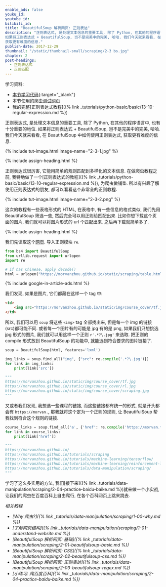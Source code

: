```yaml
---
enable_ads: false
youku_id:
youtube_id:
bilibili_id:
title: "BeautifulSoup 解析网页: 正则表达"
description: "正则表达式, 是处理文本信息的重要工具, 除了 Python, 在其他的程序语言中, 也有十分重要的地位.
如果将正则表达式 + BeautifulSoup, 岂不是完美中的完美, 哈哈. 我们今天就来看看, 在 BeautifulSoup 中如何使用正则表达式,
获取更有难度的信息."
publish-date: 2017-12-29
thumbnail: "/static/thumbnail-small/scraping/2-3 bs.jpg"
chapter: 2
post-headings:
  - 正则表达式
  - 正则匹配
---
```


学习资料:
  * [本节学习代码](https://github.com/MorvanZhou/easy-scraping-tutorial/blob/master/notebook/2-3-beautifulsoup-regex.ipynb){:target="_blank"}
  * 本节使用的爬虫[测试网页](/static/scraping/table.html)
  * 我的完整[正则表达式教程]({% link _tutorials/python-basic/basic/13-10-regular-expression.md %})


正则表达式, 是处理文本信息的重要工具, 除了 Python, 在其他的程序语言中, 也有十分重要的地位.
如果将正则表达式 + BeautifulSoup, 岂不是完美中的完美, 哈哈. 我们今天就来看看, 在 BeautifulSoup 中如何使用正则表达式,
获取更有难度的信息.


{% include tut-image.html image-name="2-3-1.jpg" %}



{% include assign-heading.html %}

正则表达式很厉害, 它能用简单的规则匹配到多样化的文本信息. 在做爬虫教程之前,
我特地做了一个[正则表达式的教程]({% link _tutorials/python-basic/basic/13-10-regular-expression.md %}), 为爬虫做铺垫.
所以有兴趣了解使用正则表达式的朋友, 都可以看看这个非常全的正则教程.

{% include tut-image.html image-name="2-3-2.png" %}

这次的教程有一些表格形式的 HTML, 在表格中, 有一些信息的格式类似, 我们先用 BeautifulSoup 筛选一些,
然后完全可以用正则给匹配出来. 比如你想下载这个页面的图片, 我们就可以将图片形式的 url 个匹配出来.
之后再下载就简单多了.






{% include assign-heading.html %}

我们先读取这个[网页](/static/scraping/table.html). 导入正则模块 `re`.

```python
from bs4 import BeautifulSoup
from urllib.request import urlopen
import re

# if has Chinese, apply decode()
html = urlopen("https://morvanzhou.github.io/static/scraping/table.html").read().decode('utf-8')
```

{% include google-in-article-ads.html %}

我们发现, 如果是图片, 它们都藏在这样一个 tag 中:

```html
<td>
    <img src="https://morvanzhou.github.io/static/img/course_cover/tf.jpg">
</td>
```

所以, 我们可以用 `soup` 将这些 `<img>` tag 全部找出来, 但是每一个 img 的链接(src)都可能不同.
或者每一个图片有的可能是 jpg 有的是 png, 如果我们只想挑选 jpg 形式的图片, 我们就可以用这样一个正则
`r'.*?\.jpg'` 来选取. 把正则的 compile 形式放到 BeautifulSoup 的功能中, 就能选到符合要求的图片链接了.

```python
soup = BeautifulSoup(html, features='lxml')

img_links = soup.find_all("img", {"src": re.compile('.*?\.jpg')})
for link in img_links:
    print(link['src'])

"""
https://morvanzhou.github.io/static/img/course_cover/tf.jpg
https://morvanzhou.github.io/static/img/course_cover/rl.jpg
https://morvanzhou.github.io/static/img/course_cover/scraping.jpg
"""
```

又或者我们发现, 我想选一些课程的链接, 而这些链接都有统一的形式, 就是开头都会有
`https://morvan.`, 那我就将这个定为一个正则的规则, 让 BeautifulSoup 帮我找到符合这个规则的链接.

```python
course_links = soup.find_all('a', {'href': re.compile('https://morvan.*')})
for link in course_links:
    print(link['href'])

"""
https://morvanzhou.github.io/
https://morvanzhou.github.io/tutorials/scraping
https://morvanzhou.github.io/tutorials/machine-learning/tensorflow/
https://morvanzhou.github.io/tutorials/machine-learning/reinforcement-learning/
https://morvanzhou.github.io/tutorials/data-manipulation/scraping/
"""
```


学习了这么多实用的方法, 我们[接下来]({% link _tutorials/data-manipulation/scraping/2-04-practice-baidu-baike.md %})就来做一个小实战,
让我们的爬虫在百度百科上自由爬行, 在各个百科网页上跳来跳去.






*相关教程*

* *[Why 爬虫?]({% link _tutorials/data-manipulation/scraping/1-00-why.md %})*
* *[了解网页结构]({% link _tutorials/data-manipulation/scraping/1-01-understand-website.md %})*
* *[BeautifulSoup 解析网页: 基础]({% link _tutorials/data-manipulation/scraping/2-01-beautifulsoup-basic.md %})*
* *[BeautifulSoup 解析网页: CSS]({% link _tutorials/data-manipulation/scraping/2-02-beautifulsoup-css.md %})*
* *[BeautifulSoup 解析网页: 正则表达]({% link _tutorials/data-manipulation/scraping/2-03-beautifulsoup-regex.md %})*
* *[小练习: 爬百度百科]({% link _tutorials/data-manipulation/scraping/2-04-practice-baidu-baike.md %})*